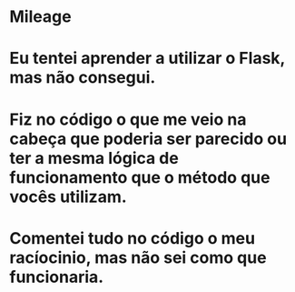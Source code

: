 # Mileage
# Eu tentei aprender a utilizar o Flask, mas não consegui. 
# Fiz no código o que me veio na cabeça que poderia ser parecido ou ter a mesma lógica de funcionamento que o método que vocês utilizam.
# Comentei tudo no código o meu racíocinio, mas não sei como que funcionaria.
